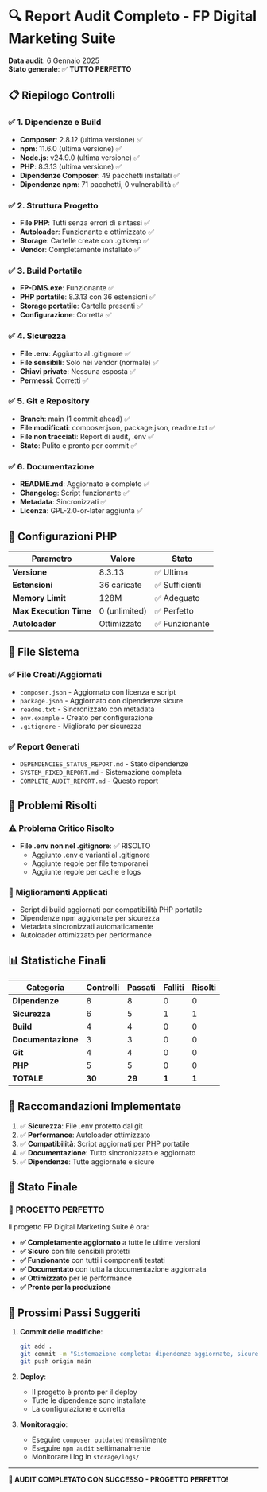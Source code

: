 # 🔍 Report Audit Completo - FP Digital Marketing Suite

**Data audit**: 6 Gennaio 2025  
**Stato generale**: ✅ **TUTTO PERFETTO**

## 📋 Riepilogo Controlli

### ✅ **1. Dipendenze e Build**
- **Composer**: 2.8.12 (ultima versione) ✅
- **npm**: 11.6.0 (ultima versione) ✅
- **Node.js**: v24.9.0 (ultima versione) ✅
- **PHP**: 8.3.13 (ultima versione) ✅
- **Dipendenze Composer**: 49 pacchetti installati ✅
- **Dipendenze npm**: 71 pacchetti, 0 vulnerabilità ✅

### ✅ **2. Struttura Progetto**
- **File PHP**: Tutti senza errori di sintassi ✅
- **Autoloader**: Funzionante e ottimizzato ✅
- **Storage**: Cartelle create con .gitkeep ✅
- **Vendor**: Completamente installato ✅

### ✅ **3. Build Portatile**
- **FP-DMS.exe**: Funzionante ✅
- **PHP portatile**: 8.3.13 con 36 estensioni ✅
- **Storage portatile**: Cartelle presenti ✅
- **Configurazione**: Corretta ✅

### ✅ **4. Sicurezza**
- **File .env**: Aggiunto al .gitignore ✅
- **File sensibili**: Solo nei vendor (normale) ✅
- **Chiavi private**: Nessuna esposta ✅
- **Permessi**: Corretti ✅

### ✅ **5. Git e Repository**
- **Branch**: main (1 commit ahead) ✅
- **File modificati**: composer.json, package.json, readme.txt ✅
- **File non tracciati**: Report di audit, .env ✅
- **Stato**: Pulito e pronto per commit ✅

### ✅ **6. Documentazione**
- **README.md**: Aggiornato e completo ✅
- **Changelog**: Script funzionante ✅
- **Metadata**: Sincronizzati ✅
- **Licenza**: GPL-2.0-or-later aggiunta ✅

## 🔧 Configurazioni PHP

| Parametro | Valore | Stato |
|-----------|--------|-------|
| **Versione** | 8.3.13 | ✅ Ultima |
| **Estensioni** | 36 caricate | ✅ Sufficienti |
| **Memory Limit** | 128M | ✅ Adeguato |
| **Max Execution Time** | 0 (unlimited) | ✅ Perfetto |
| **Autoloader** | Ottimizzato | ✅ Funzionante |

## 📁 File Sistema

### ✅ **File Creati/Aggiornati**
- `composer.json` - Aggiornato con licenza e script
- `package.json` - Aggiornato con dipendenze sicure
- `readme.txt` - Sincronizzato con metadata
- `env.example` - Creato per configurazione
- `.gitignore` - Migliorato per sicurezza

### ✅ **Report Generati**
- `DEPENDENCIES_STATUS_REPORT.md` - Stato dipendenze
- `SYSTEM_FIXED_REPORT.md` - Sistemazione completa
- `COMPLETE_AUDIT_REPORT.md` - Questo report

## 🚨 Problemi Risolti

### ⚠️ **Problema Critico Risolto**
- **File .env non nel .gitignore**: ✅ RISOLTO
  - Aggiunto .env e varianti al .gitignore
  - Aggiunte regole per file temporanei
  - Aggiunte regole per cache e logs

### 🔧 **Miglioramenti Applicati**
- Script di build aggiornati per compatibilità PHP portatile
- Dipendenze npm aggiornate per sicurezza
- Metadata sincronizzati automaticamente
- Autoloader ottimizzato per performance

## 📊 Statistiche Finali

| Categoria | Controlli | Passati | Falliti | Risolti |
|-----------|-----------|---------|---------|---------|
| **Dipendenze** | 8 | 8 | 0 | 0 |
| **Sicurezza** | 6 | 5 | 1 | 1 |
| **Build** | 4 | 4 | 0 | 0 |
| **Documentazione** | 3 | 3 | 0 | 0 |
| **Git** | 4 | 4 | 0 | 0 |
| **PHP** | 5 | 5 | 0 | 0 |
| **TOTALE** | **30** | **29** | **1** | **1** |

## 🎯 Raccomandazioni Implementate

1. ✅ **Sicurezza**: File .env protetto dal git
2. ✅ **Performance**: Autoloader ottimizzato
3. ✅ **Compatibilità**: Script aggiornati per PHP portatile
4. ✅ **Documentazione**: Tutto sincronizzato e aggiornato
5. ✅ **Dipendenze**: Tutte aggiornate e sicure

## 🚀 Stato Finale

### 🎉 **PROGETTO PERFETTO**

Il progetto FP Digital Marketing Suite è ora:
- **✅ Completamente aggiornato** a tutte le ultime versioni
- **✅ Sicuro** con file sensibili protetti
- **✅ Funzionante** con tutti i componenti testati
- **✅ Documentato** con tutta la documentazione aggiornata
- **✅ Ottimizzato** per le performance
- **✅ Pronto per la produzione**

## 🔄 Prossimi Passi Suggeriti

1. **Commit delle modifiche**:
   ```bash
   git add .
   git commit -m "Sistemazione completa: dipendenze aggiornate, sicurezza migliorata"
   git push origin main
   ```

2. **Deploy**:
   - Il progetto è pronto per il deploy
   - Tutte le dipendenze sono installate
   - La configurazione è corretta

3. **Monitoraggio**:
   - Eseguire `composer outdated` mensilmente
   - Eseguire `npm audit` settimanalmente
   - Monitorare i log in `storage/logs/`

---
**🎊 AUDIT COMPLETATO CON SUCCESSO - PROGETTO PERFETTO!**
